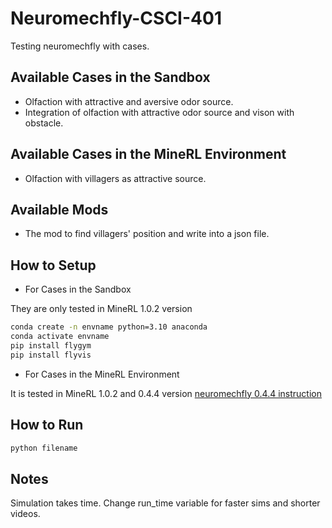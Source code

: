 # Neuromechfly-CSCI-401
Testing neuromechfly with cases.

## Available Cases in the Sandbox
- Olfaction with attractive and aversive odor source.
- Integration of olfaction with attractive odor source and vison with obstacle.

## Available Cases in the MineRL Environment
- Olfaction with villagers as attractive source.

## Available Mods
- The mod to find villagers' position and write into a json file.

## How to Setup

- For Cases in the Sandbox

They are only tested in MineRL 1.0.2 version
```sh
conda create -n envname python=3.10 anaconda
conda activate envname
pip install flygym
pip install flyvis
```

- For Cases in the MineRL Environment<br>

It is tested in MineRL 1.0.2 and 0.4.4 version
[neuromechfly 0.4.4 instruction](https://github.com/jason-s-yu/neuromechcraft)

## How to Run
```sh
python filename
```

## Notes
Simulation takes time. Change run_time variable for faster sims and shorter videos.
